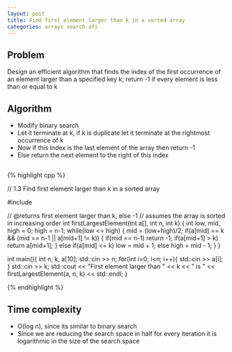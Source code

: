 ```yaml
---
layout: post
title: Find first element larger than k in a sorted array
categories: arrays search afi
---
```


## Problem
Design an efficient algorithm that finds the index of the first occurrence of an element larger than a specified key k; return -1 if every element is less than or equal to k

## Algorithm
- Modify binary search 
- Let it terminate at k, if k is duplicate let it terminate at the rightmost occurrence of k
- Now if this index is the last element of the array then return -1
- Else return the next element to the right of this index

##
{% highlight cpp %}

// 1.3 Find first element larger than k in a sorted array

#include <iostream>

// @returns first element larger than k, else -1
// assumes the array is sorted in increasing order
int firstLargestElement(int a[], int n, int k) {
	int low, mid, high = 0;
	high = n-1;
	while(low <= high) {
		mid = (low+high)/2;
		if(a[mid] == k && (mid == n-1 || a[mid+1] != k)) {
			if(mid == n-1) return -1;
			if(a[mid+1] > k) return a[mid+1];
		}
		else if(a[mid] <= k) low = mid + 1;
		else high = mid - 1;
	}
}

int main(){
	int n, k, a[10];
	std::cin >> n;
	for(int i=0; i<n; i++){
		std::cin >> a[i];
	}
	std::cin >> k;
	std::cout << "First element larger than " << k << " is " 
		<< firstLargestElement(a, n, k) << std::endl;
}

{% endhighlight %}

## Time complexity
- O(log n), since its similar to binary search
- Since we are reducing the search space in half for every iteration it is logarithmic in the size of the search space